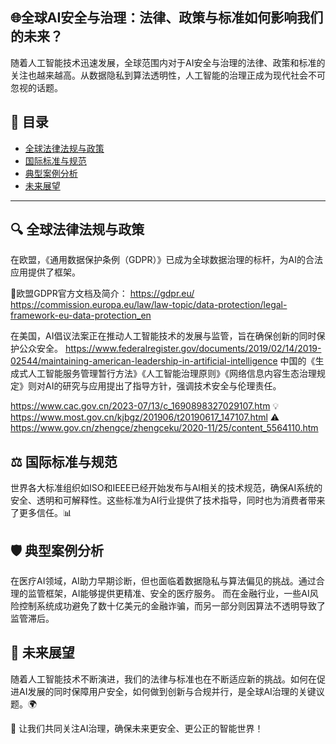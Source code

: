 ##                            🌐全球AI安全与治理：法律、政策与标准如何影响我们的未来？
随着人工智能技术迅速发展，全球范围内对于AI安全与治理的法律、政策和标准的关注也越来越高。从数据隐私到算法透明性，人工智能的治理正成为现代社会不可忽视的话题。

## 📑 目录

- [全球法律法规与政策](#-全球法律法规与政策)
- [国际标准与规范](#️-国际标准与规范)
- [典型案例分析](#️-典型案例分析)
- [未来展望](#-未来展望)

---

## 🔍 全球法律法规与政策
在欧盟，《通用数据保护条例（GDPR）》已成为全球数据治理的标杆，为AI的合法应用提供了框架。

📜欧盟GDPR官方文档及简介： https://gdpr.eu/   https://commission.europa.eu/law/law-topic/data-protection/legal-framework-eu-data-protection_en


在美国，AI倡议法案正在推动人工智能技术的发展与监管，旨在确保创新的同时保护公众安全。 https://www.federalregister.gov/documents/2019/02/14/2019-02544/maintaining-american-leadership-in-artificial-intelligence
中国的《生成式人工智能服务管理暂行方法》《人工智能治理原则》《网络信息内容生态治理规定》则对AI的研究与应用提出了指导方针，强调技术安全与伦理责任。

https://www.cac.gov.cn/2023-07/13/c_1690898327029107.htm 💡  https://www.most.gov.cn/kjbgz/201906/t20190617_147107.html  ⚠️  https://www.gov.cn/zhengce/zhengceku/2020-11/25/content_5564110.htm
## ⚖️ 国际标准与规范
世界各大标准组织如ISO和IEEE已经开始发布与AI相关的技术规范，确保AI系统的安全、透明和可解释性。这些标准为AI行业提供了技术指导，同时也为消费者带来了更多信任。📊  

## 🛡️ 典型案例分析
在医疗AI领域，AI助力早期诊断，但也面临着数据隐私与算法偏见的挑战。通过合理的监管框架，AI能够提供更精准、安全的医疗服务。 
而在金融行业，一些AI风险控制系统成功避免了数十亿美元的金融诈骗，而另一部分则因算法不透明导致了监管滞后。  

## 🔮 未来展望
随着人工智能技术不断演进，我们的法律与标准也在不断适应新的挑战。如何在促进AI发展的同时保障用户安全，如何做到创新与合规并行，是全球AI治理的关键议题。🌍  

🌟 让我们共同关注AI治理，确保未来更安全、更公正的智能世界！
